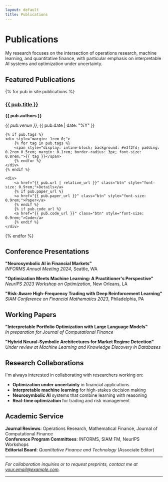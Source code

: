 ```yaml
---
layout: default
title: Publications
---
```


# Publications

My research focuses on the intersection of operations research, machine learning, and quantitative finance, with particular emphasis on interpretable AI systems and optimization under uncertainty.

## Featured Publications

<div class="publication-list">

{% for pub in site.publications %}
<div class="publication-card">
    <h3><a href="{{ pub.url | relative_url }}">{{ pub.title }}</a></h3>
    <p><strong>{{ pub.authors }}</strong></p>
    <p><em>{{ pub.venue }}</em>, {{ pub.date | date: "%Y" }}</p>
    
    {% if pub.tags %}
    <div style="margin: 1rem 0;">
        {% for tag in pub.tags %}
        <span style="display: inline-block; background: #e3f2fd; padding: 0.2rem 0.5rem; margin: 0.1rem; border-radius: 3px; font-size: 0.8rem;">{{ tag }}</span>
        {% endfor %}
    </div>
    {% endif %}
    
    <div>
        <a href="{{ pub.url | relative_url }}" class="btn" style="font-size: 0.9rem;">Details</a>
        {% if pub.paper_url %}
        <a href="{{ pub.paper_url }}" class="btn" style="font-size: 0.9rem;">Paper</a>
        {% endif %}
        {% if pub.code_url %}
        <a href="{{ pub.code_url }}" class="btn" style="font-size: 0.9rem;">Code</a>
        {% endif %}
    </div>
</div>
{% endfor %}

</div>

## Conference Presentations

**"Neurosymbolic AI in Financial Markets"**  
*INFORMS Annual Meeting 2024*, Seattle, WA

**"Optimization Meets Machine Learning: A Practitioner's Perspective"**  
*NeurIPS 2023 Workshop on Optimization*, New Orleans, LA  

**"Risk-Aware High-Frequency Trading with Deep Reinforcement Learning"**  
*SIAM Conference on Financial Mathematics 2023*, Philadelphia, PA

## Working Papers

**"Interpretable Portfolio Optimization with Large Language Models"**  
*In preparation for Journal of Computational Finance*

**"Hybrid Neural-Symbolic Architectures for Market Regime Detection"**  
*Under review at Machine Learning and Knowledge Discovery in Databases*

## Research Collaborations

I'm always interested in collaborating with researchers working on:
- **Optimization under uncertainty** in financial applications  
- **Interpretable machine learning** for high-stakes decision making
- **Neurosymbolic AI** systems that combine learning with reasoning
- **Real-time optimization** for trading and risk management

## Academic Service

**Journal Reviews**: Operations Research, Mathematical Finance, Journal of Computational Finance  
**Conference Program Committees**: INFORMS, SIAM FM, NeurIPS Workshops  
**Editorial Board**: *Quantitative Finance and Technology* (Associate Editor)

---

*For collaboration inquiries or to request preprints, contact me at [your.email@example.com](mailto:your.email@example.com).*

---